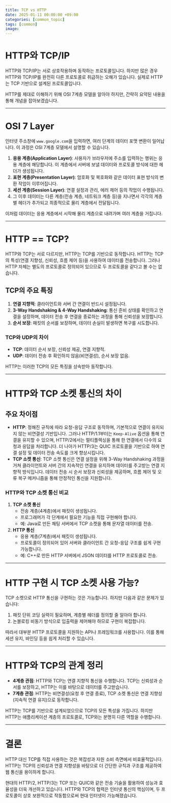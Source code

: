 ```yaml
---
title: TCP vs HTTP
date: 2025-01-11 00:00:00 +09:00
categories: [common_topic]
tags: [common]
image: 
---
```


# HTTP와 TCP/IP

HTTP와 TCP/IP는 서로 상호작용하며 동작하는 프로토콜입니다. 하지만 많은 경우 HTTP와 TCP/IP를 완전히 다른 프로토콜로 취급하는 오해가 있습니다. 실제로 HTTP는 TCP 기반으로 설계된 프로토콜입니다.

HTTP를 제대로 이해하기 위해 OSI 7계층 모델을 알아야 하지만, 간략히 요약된 내용을 통해 개념을 잡아보겠습니다.

---

# OSI 7 Layer

인터넷 주소창에 `www.google.com`을 입력하면, 여러 단계의 데이터 포맷 변환이 일어납니다. 이 과정은 OSI 7계층 모델에서 설명할 수 있습니다.

1. **응용 계층(Application Layer)**: 사용자가 브라우저에 주소를 입력하는 행위는 응용 계층에 해당합니다. 이 계층에서 서버에 보낼 데이터와 프로토콜 방식에 대한 헤더가 생성됩니다.
2. **표현 계층(Presentation Layer)**: 암호화 및 복호화와 같은 데이터 표현 방식의 변환 작업이 이루어집니다.
3. **세션 계층(Session Layer)**: 연결 설정과 관리, 에러 제어 등의 작업이 수행됩니다.
4. 그 이후 데이터는 다른 계층(전송 계층, 네트워크 계층 등)을 지나면서 각각의 계층별 헤더가 추가되고 최종적으로 물리 계층에서 전달됩니다.

이처럼 데이터는 응용 계층에서 시작해 물리 계층으로 내려가며 여러 계층을 거칩니다.

---

# HTTP == TCP?

HTTP와 TCP는 서로 다르지만, HTTP는 TCP를 기반으로 동작합니다. HTTP는 TCP의 특성(연결 지향성, 신뢰성, 흐름 제어 등)을 사용하여 데이터를 전송합니다. 그러나 HTTP 자체는 별도의 프로토콜로 정의되어 있으므로 두 프로토콜을 같다고 볼 수는 없습니다.

## TCP의 주요 특징

1. **연결 지향적**: 클라이언트와 서버 간 연결이 반드시 설정됩니다.
2. **3-Way Handshaking & 4-Way Handshaking**: 통신 준비 상태를 확인하고 연결을 설정하며, 데이터 전송 후 연결을 종료하는 과정을 통해 신뢰성을 보장합니다.
3. **순서 보장**: 패킷의 순서를 보장하며, 데이터 손실이 발생하면 복구를 시도합니다.

### TCP와 UDP의 차이

- **TCP**: 데이터 순서 보장, 신뢰성 제공, 연결 지향적.
- **UDP**: 데이터 전송 후 확인하지 않음(비연결성), 순서 보장 없음.

HTTP는 이러한 TCP의 모든 특징을 상속받아 동작합니다.

---

# HTTP와 TCP 소켓 통신의 차이

## 주요 차이점

- **HTTP**: 정해진 규칙에 따라 요청-응답 구조로 동작하며, 기본적으로 연결이 유지되지 않는 비연결성 기반입니다. 그러나 HTTP/1.1부터는 `Keep-Alive` 옵션을 통해 연결을 유지할 수 있으며, HTTP/2에서는 멀티플렉싱을 통해 한 연결에서 다수의 요청과 응답을 처리합니다. 더 나아가 HTTP/3는 QUIC 프로토콜을 기반으로 하여 연결 설정 및 데이터 전송 속도를 크게 향상시킵니다.
- **TCP 소켓 통신**: TCP 소켓 통신은 연결 설정을 위해 3-Way Handshaking 과정을 거쳐 클라이언트와 서버 간의 지속적인 연결을 유지하며 데이터를 주고받는 연결 지향적 방식입니다. 데이터 전송 시 순서 보장과 신뢰성을 제공하며, 흐름 제어 및 오류 복구 메커니즘을 통해 안정적인 통신을 지원합니다.

### HTTP와 TCP 소켓 통신 비교

1. **TCP 소켓 통신**
   - 전송 계층(4계층)에서 패킷이 생성됩니다.
   - 프로그래머가 각 단계에서 필요한 기능을 직접 구현해야 합니다.
   - 예: Java로 만든 채팅 서버에서 TCP 소켓을 통해 문자열 데이터를 전송.
2. **HTTP 통신**
   - 응용 계층(7계층)에서 패킷이 생성됩니다.
   - 프로토콜이 정의되어 있어 서버와 클라이언트 간 요청-응답 구조를 쉽게 구현 가능합니다.
   - 예: C++로 만든 HTTP 서버에서 JSON 데이터를 HTTP 프로토콜로 전송.

---

# HTTP 구현 시 TCP 소켓 사용 가능?

TCP 소켓으로 HTTP 통신을 구현하는 것은 가능합니다. 하지만 다음과 같은 문제가 있습니다:

1. 패킷 단위 코딩 실력이 필요하며, 계층별 헤더를 정의할 줄 알아야 합니다.
2. 논블로킹 비동기 방식으로 입출력을 제어해야 하므로 구현이 복잡합니다.

따라서 대부분 HTTP 프로토콜을 지원하는 API나 프레임워크를 사용합니다. 이를 통해 세션 유지, 바인딩 등을 쉽게 처리할 수 있습니다.

---

# HTTP와 TCP의 관계 정리

- **4계층 관점**: HTTP와 TCP는 연결 지향적 통신을 수행합니다. TCP는 신뢰성과 순서를 보장하고, HTTP는 이를 바탕으로 데이터를 주고받습니다.
- **7계층 관점**: HTTP는 비연결성(요청 후 연결 종료), TCP 소켓 통신은 연결 지향성(지속적 연결 유지)으로 동작합니다.

HTTP는 TCP를 기반으로 설계되었으므로 TCP의 모든 특성을 가집니다. 하지만 HTTP는 애플리케이션 계층의 프로토콜로, TCP와는 분명히 다른 역할을 수행합니다.

---

# 결론

HTTP 대신 TCP를 직접 사용하는 것은 복잡성과 자원 소비 측면에서 비효율적입니다. HTTP는 TCP의 신뢰성과 연결 지향성을 바탕으로 더 간단한 규칙과 구조를 제공하여 웹 통신을 용이하게 합니다.

현대의 HTTP/2, HTTP/3는 TCP 또는 QUIC와 같은 전송 기술을 활용하여 성능과 효율성을 더욱 개선하고 있습니다. HTTP와 TCP의 협력은 인터넷 통신의 핵심이며, 두 프로토콜이 상호 보완적으로 작동함으로써 현대 인터넷이 가능해졌습니다.
